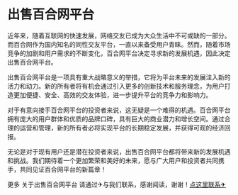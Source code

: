 # 出售百合网平台

近年来，随着互联网的快速发展，网络交友已成为大众生活中不可或缺的一部分。而百合网作为国内知名的同性交友平台，一直以来备受用户青睐。然而，随着市场竞争的加剧和用户需求的不断变化，百合网平台决定寻求新的发展机遇，因此决定出售百合网平台。

出售百合网平台是一项具有重大战略意义的举措，它将为平台未来的发展注入新的活力和动力。新的所有者将有机会通过引入更多的创新技术和服务理念，为用户打造更加便捷、安全、高效的交友体验，进一步提升平台的竞争力和影响力。

对于有意向接手百合网平台的投资者来说，这无疑是一个难得的机遇。百合网平台拥有庞大的用户群体和优质的品牌口碑，具有巨大的商业潜力和增长空间。通过合理的运营和管理，新的所有者必将实现平台的长期稳定发展，并获得可观的经济回报。

无论是对于现有用户还是潜在投资者来说，出售百合网平台都将带来新的发展机遇和挑战。我们期待着一个更加繁荣和美好的未来，愿与广大用户和投资者共同携手，共同见证百合网平台的新篇章！

更多 关于出售百合网平台 请通过✈与我们联系，感谢阅读，谢谢！[点这里联系✈](https://lm.k02.cc)